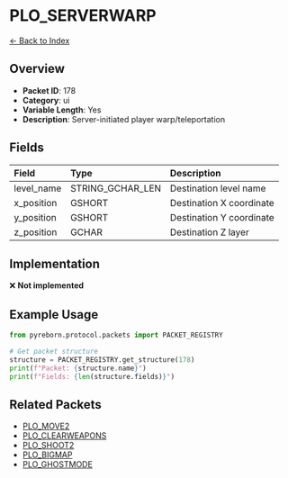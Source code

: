 # PLO_SERVERWARP

[← Back to Index](../index.md)

## Overview

- **Packet ID**: 178
- **Category**: ui
- **Variable Length**: Yes
- **Description**: Server-initiated player warp/teleportation

## Fields

| Field | Type | Description |
|:------|:-----|:------------|
| level_name | STRING_GCHAR_LEN | Destination level name |
| x_position | GSHORT | Destination X coordinate |
| y_position | GSHORT | Destination Y coordinate |
| z_position | GCHAR | Destination Z layer |

## Implementation

❌ **Not implemented**

## Example Usage

```python
from pyreborn.protocol.packets import PACKET_REGISTRY

# Get packet structure
structure = PACKET_REGISTRY.get_structure(178)
print(f"Packet: {structure.name}")
print(f"Fields: {len(structure.fields)}")
```

## Related Packets

- [PLO_MOVE2](PLO_MOVE2.md)
- [PLO_CLEARWEAPONS](PLO_CLEARWEAPONS.md)
- [PLO_SHOOT2](PLO_SHOOT2.md)
- [PLO_BIGMAP](PLO_BIGMAP.md)
- [PLO_GHOSTMODE](PLO_GHOSTMODE.md)
